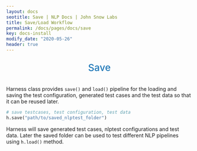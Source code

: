 ```yaml
---
layout: docs
seotitle: Save | NLP Docs | John Snow Labs
title: Save/Load Workflow
permalink: /docs/pages/docs/save
key: docs-install
modify_date: "2020-05-26"
header: true
---
```


<div class="main-docs" markdown="1"><div class="h3-box" markdown="1">

<div class="heading" id="save"> Save </div>

Harness class provides `save()` and `load()` pipeline for the loading and saving the test configuration, generated test cases and the test data so that it can be reused later.
      
```python
# save testcases, test configuration, test data  
h.save("path/to/saved_nlptest_folder")
```

Harness will save generated test cases, nlptest configurations and test data. Later the saved folder can be used to test
 different NLP pipelines using `h.load()` method.

 <style>
  .heading {
    text-align: center;
    font-size: 26px;
    font-weight: 500;
    padding-top: 10px;
    padding-bottom: 20px;
  }

  #save {
    color: #1E77B7;
  }
  
</style>
  

</div></div>